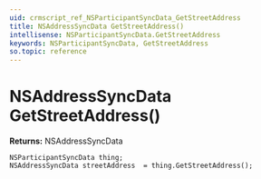 ```yaml
---
uid: crmscript_ref_NSParticipantSyncData_GetStreetAddress
title: NSAddressSyncData GetStreetAddress()
intellisense: NSParticipantSyncData.GetStreetAddress
keywords: NSParticipantSyncData, GetStreetAddress
so.topic: reference
---
```


# NSAddressSyncData GetStreetAddress()

**Returns:** NSAddressSyncData

```crmscript
NSParticipantSyncData thing;
NSAddressSyncData streetAddress  = thing.GetStreetAddress();
```


